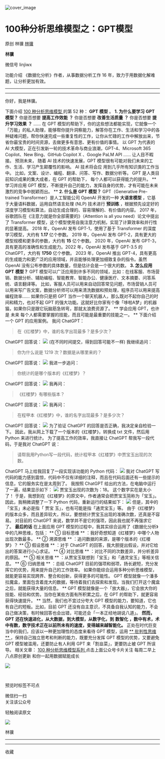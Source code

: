 ![cover_image](https://mmbiz.qpic.cn/mmbiz_jpg/giaycic3UNwo3PdesggUOlllJ5XHqPibeLHRMZ6WetOibraiamct8J8sBytllYfFY5WiapIrTkC9wysPWhYbwWTEFh1Q/0?wx_fmt=jpeg)

#  100种分析思维模型之：GPT模型

原创  林骥  [ 林骥 ](javascript:void\(0\);)

**林骥**

微信号  linjiwx

功能介绍  《数据化分析》作者，从事数据分析工作 16 年，致力于用数据化解难题，让分析更加有效。

__ __

__ _ _ _ _

你好，我是林骥。

下面介绍  [ 100 种分析思维模型
](https://mp.weixin.qq.com/mp/appmsgalbum?__biz=MzA4ODE2OTIxMw==&action=getalbum&album_id=1701638273011351554#wechat_redirect)
的第 52 种： **GPT** **模型** 。  **1\. 为什么要学习** **GPT** **模型？** 你是否想要 **提高工作效能**
**？** 你是否想要 **改善生活质量** **？** 你是否想要 **提升学习效果** **？** ……  在 GPT
模型的帮助下，你的这些想法都能实现，它就像一个「万能」的私人助理，能够帮你提升洞察能力，解答你在工作、生活和学习中的各种疑难问题，帮你快速完成一些重复性的工作，让你从忙碌的工作中解放出来，节省你最宝贵的时间资源，去做更多有意思、更有价值的事情。
以 GPT 为代表的 AI 大模型，正在引发新一轮的技术革命与商业浪潮，GPT-4、Microsoft 365 Copilot、New
Bing、GitHub  Copilot X  、Google PaLM API …… 让人目不暇接。  预测未来，  随着 AI 技术的快速发展，GPT
模型很有可能对我们未来的工作、生活、学习产生颠覆性的影响。  AI 技术将会应  用到几乎所有知识类的工作当中。
比如，文案、设计、编程、翻译、问答、写作、数据分析等。  GPT 是人类目前知识成果的集大成者，在 GPT 的帮助下，  每个人都可以获得能力的提升。
** 学习并应用 GPT 模型，不断提升自己的能力，发挥自身的优势，才有可能在未来激烈的竞争中脱颖而出。  ** **2\. 什么是** **GPT**
**模型？** GPT（Generative Pre-trained Transformer）是人工智能公司 OpenAI 开发的一种 **大语言模型**
，它基于大量语料数据，运用自然语言处理 (NLP) 技术进行 **预训练**
，根据预先设定好的深度学习模型和算法，自动生成合理的、容易理解的、有价值的内容。  2017 年，谷歌团队在《注意力就是你全部需要的》（Attention
is all you need）论文中提出了 Transformer 模型，这个模型使用自我注意力机制，实现了计算效率和并行性的显著提高。  2018
年，OpenAI 发布 GPT-1，使用了基于 Transformer 的深度学习模型，大约有 **1.17** 亿个参数。  2019 年，OpenAI
发布 GPT-2，具有更大的模型规模和更多的参数，大约有 **15** 亿个参数。  2020 年，OpenAI 发布
GPT-3，具有更高的准确性和生成能力。2022 年，OpenAI 发布基于 GPT-3.5 的 ChatGPT，大约有 **1750** 亿个参数。
2023 年，OpenAI 推出 GPT-4，具有更高的生成能力和更广泛的应用领域，并且能够处理更加细致复杂的指令。虽然 OpenAI
没有公布参数的具体数量，但是估计会是一个很大的数。  **3\. 怎么应用** **GPT** **模型？** GPT
模型可以广泛应用到许多不同的领域，比如：在线客服、市场营销、数据分析、辅助编程、智能教育、智能办公、健康医疗、文本摘要、问答系统、语言翻译等。
比如，客服人员可以用来自动回答常见问题，市场营销人员可以用来写广告文案，数据分析师可以用来清洗数据和预处理，程序员可以用来提高编程效率……  如果你只是把
GPT 当作一个聊天机器人，那么既对不起你自己的时间和精力，也对不起 GPT
的强大功能。这就好比你家有个像「哆啦A梦」的机器猫，如果你只是跟它玩脑筋急转弯，那就太浪费资源了。  ** 学会应用 GPT，也许是  未来
每个人都需要掌握的技能，而且可能是最重要的技能之一。  ** 下面介绍一个 GPT 的应用案例。  我问 ChatGPT：

> 在《红楼梦》中，谁的名字出现最多？是多少次？

ChatGPT 回答说：
![](https://mmbiz.qpic.cn/mmbiz_png/giaycic3UNwo3PdesggUOlllJ5XHqPibeLHApmZMNQxktPRxCEOQ3iaT6nKyictVj9sqib7W5crduFDHxicyVY0lXL0pQ/640?wx_fmt=png)
(在不同时间提交，得到回答可能不一样)  我继续追问：

> 你为什么说是 1219 次？数据是从哪里来的？

ChatGPT 回答说：
![](https://mmbiz.qpic.cn/mmbiz_png/giaycic3UNwo3PdesggUOlllJ5XHqPibeLH2cKZekVLS0iaq4uhpB6QZzSuWmeSBuMz5KjZHc7YAFINmjeKYdH0HZA/640?wx_fmt=png)
我进一步追问：

> 你统计的是哪个版本的《红楼梦》？

ChatGPT 回答说：
![](https://mmbiz.qpic.cn/mmbiz_png/giaycic3UNwo3PdesggUOlllJ5XHqPibeLHbyLNR9icBvibMP4V2UoPkxeDrLtV2rFHXdbV6tve1XjqBsUyKYSia8Wsg/640?wx_fmt=png)
我再问：

> 《红楼梦》有哪些版本？

ChatGPT 回答说：
![](https://mmbiz.qpic.cn/mmbiz_png/giaycic3UNwo3PdesggUOlllJ5XHqPibeLHpAtJlcCgicXfMyOQia2oQkmIhO1ibaqibZj8hws1qz0mjZIj3UwgappLPg/640?wx_fmt=png)
我再问：

> 在程甲本《红楼梦》中，谁的名字出现最多？是多少次？

ChatGPT 回答说：
![](https://mmbiz.qpic.cn/mmbiz_png/giaycic3UNwo3PdesggUOlllJ5XHqPibeLH44G0VK8kch0Dv2FB6LQ9AN044DdTdztgnDCu3FUraSN5AsTrjTK7iaw/640?wx_fmt=png)
为了验证 ChatGPT 的回答是否正确，我决定亲自检验一下。  因此，我从网上下载了一个版本的《红楼梦》，转换成 txt 文件，然后用 Python
来进行统计。  为了提高工作的效率，我直接让 ChatGPT 帮我写一段代码，于是我对  ChatGPT  说：

> 请帮我用Python写一段代码，统计程甲本《红楼梦》中贾宝玉出现的次数。

ChatGPT  马上给我回复了一段实现该功能的 Python 代码：
![](https://mmbiz.qpic.cn/mmbiz_png/giaycic3UNwo3PdesggUOlllJ5XHqPibeLH704qibZ4WCNl69zGSTIF8dLfwCJ4KpFjOEUdQmJHluuo4A1DaeHuVgQ/640?wx_fmt=png)
我对 ChatGPT 写代码的能力感到震惊，代码中不仅有详细的注释，而且在代码后面还有一些提示的信息，它的服务实在是太周到了。  我按照  ChatGPT
给出的方法，在电脑中运行了一遍，结果显示如下：
![](https://mmbiz.qpic.cn/mmbiz_png/giaycic3UNwo3PdesggUOlllJ5XHqPibeLHiav5ocYHX8EG94mtjPMPk58SGJx7rc5ojhTHT1VUFqjFic9mrwJ5l37Q/640?wx_fmt=png)
贾宝玉出现的次数为：18。  这个数字实在是太小了！  于是，我想到在《红楼梦》的原文中，作者通常会把贾宝玉简称为「宝玉」。  因此，我稍微调整了一下
Python 代码，重新运行的结果如下：
![](https://mmbiz.qpic.cn/mmbiz_png/giaycic3UNwo3PdesggUOlllJ5XHqPibeLHSG085BiaeL1fpbZge2Bw9Mn4PyrkxmXG2YdUzutMElPdrsK39MBo6Zg/640?wx_fmt=png)
但是，其中的「宝玉」未必是指「  贾宝  玉」，也有可能是指「通灵宝玉」等。
由于《红楼梦》的版本众多，而且差异较大，所以，要想统计贾宝玉出现的准确次数，还真是不容易。  对目前的 ChatGPT
来说，数学并不是它的强项，因此我也就不再强求它了。  **最后的话** 在上面应用 GPT 模型的过程中，我其实综合运用了《数据化分析》中的几种思维，包括：
** ① 目标思维  ** ：我好奇想知道《红楼梦》中哪个人物出现次数最多。  ** ② 溯源思维  ** ：追问数据的来源，是哪个版本的《红楼梦》？
** ③ 假设思维  ** ：对于 ChatGPT 的回答，我大胆提出假设，并对它给出的答案进行小心求证。  ** ④ 对比思维  **
：对比不同的次数差异，并分析差异的原因。  ** ⑤ 相关思维  ** ：从贾宝玉联想到「宝玉」和「通灵宝玉」等相关信息。  ** ⑥ 归纳思维  **
：总结 ChatGPT 目前的强项和弱项，扬长避短，充分发挥它的优势，用来提升自己的工作效率。
如果你能综合运用多种分析思维模型，就能更容易实现跨界、整合和创新，获得更多的可能性。  GPT
模型就像一个潘多拉魔盒，里面包含着庞大的数据，等待着我们去探索和发现。当我们打开这个魔盒之后，就能获得大量的信息。  ** GPT
模型就像是一个「放大器」，它会放大你的技能、经验和优势。当你在某些方面有所积累之后，在 GPT 的帮助下，就更容易获得快速提升。  **
当然，我们也不宜过分夸大 GPT 模型的能力，要知道，它也有自己的短板。比如，目前 GPT
还没有自主意识，不具备自我认知的能力，不会自己做决策，有时候回答也会出错，可能还会「一本正经地胡说八道」。  **然而，** **GPT**
**还在快速进化，从大数据，到大模型，从数字化，到** **数智化** **，数中有术，术中有数，数字技术正在以前所未有的速度，变得越来越智能化。**
正处在时代巨变当中的我们，应该以一种更加理性的态度来看待 GPT 模型，运用  [ ** 批判性思维  **
](https://mp.weixin.qq.com/s?__biz=MzA4ODE2OTIxMw==&mid=2653481563&idx=1&sn=0b5fbbf66ec45cae08d2e4229119a2e7&scene=21#wechat_redirect)
，保持自己独立思考和判断的能力，既要充分发挥 GPT 模型的优势，又要避免 GPT 模型被滥用，还要防止有人利用 GPT 来「割韭菜」，更要防止被 GPT
所误导。  相关文章： [ 100 种分析思维模型系列
](https://mp.weixin.qq.com/mp/appmsgalbum?__biz=MzA4ODE2OTIxMw==&action=getalbum&album_id=1701638273011351554#wechat_redirect)
点击上面公众号卡片关注  每周二早上八点原创更新  和你一起用数据赋能成长

![](https://mmbiz.qpic.cn/mmbiz_png/iaOib7ro3AqzmN91fpfXS59xeURluqkMibVtr0e3xHBVBO500PJCI3ZftE81I2WiaClictvjqLE91j0mkUibSBXr1yug/640?wx_fmt=png)

  
  
  

​​​​​​

预览时标签不可点

微信扫一扫  
关注该公众号



轻触阅读原文

![](http://mmbiz.qpic.cn/mmbiz_png/giaycic3UNwo3rBmMJ1emiaHxRCj3Om1wuZZCsgHvFSR3sVQrPsicIlRiaGUicJD8KCZibrmu0FzGBc6aBzfBz3HLIeDA/0?wx_fmt=png)

林骥







****



****



  收藏

